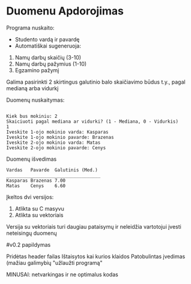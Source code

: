 # Duomenu Apdorojimas

Programa nuskaito:
* Studento vardą ir pavardę
* Automatiškai sugeneruoja:
1. Namų darbų skaičių (3-10)
2. Namų darbų pažymius (1-10)
3. Egzamino pažymį

Galima pasirinkti 2 skirtingus galutinio balo skaičiavimo būdus t.y., pagal medianą arba vidurkį

Duomenų nuskaitymas:

```shell

Kiek bus mokiniu: 2
Skaiciuoti pagal mediana ar vidurki? (1 - Mediana, 0 - Vidurkis)
1
Iveskite 1-ojo mokinio varda: Kasparas
Iveskite 1-ojo mokinio pavarde: Brazenas
Iveskite 2-ojo mokinio varda: Matas
Iveskite 2-ojo mokinio pavarde: Cenys

```
Duomenų išvedimas

```shell
Vardas   Pavarde  Galutinis (Med.)
___________________________________
Kasparas Brazenas 7.00
Matas    Cenys    6.60
```

Įkeltos dvi versijos: 
1. Atlikta su C masyvu
2. Atlikta su vektoriais

Versija su vektoriais turi daugiau pataisymų ir neleidžia vartotojui įvesti neteisingų duomenų

#v0.2 papildymas

Pridėtas header failas
Ištaisytos kai kurios klaidos
Patobulintas įvedimas (mažiau galimybių "užlaužti programą"

MINUSAI:
netvarkingas ir ne optimalus kodas
